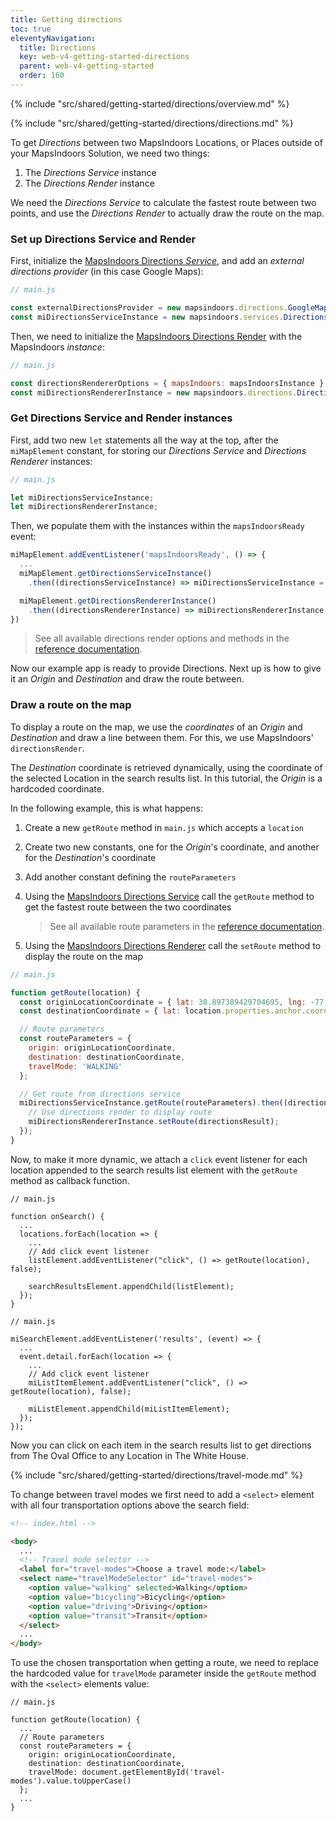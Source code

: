 ```yaml
---
title: Getting directions
toc: true
eleventyNavigation:
  title: Directions
  key: web-v4-getting-started-directions
  parent: web-v4-getting-started
  order: 160
---
```


<!-- Overview -->
{% include "src/shared/getting-started/directions/overview.md" %}

<!-- Directions -->
{% include "src/shared/getting-started/directions/directions.md" %}

To get _Directions_ between two MapsIndoors Locations, or Places outside of your MapsIndoors Solution, we need two things:

1. The _Directions Service_ instance
2. The _Directions Render_ instance

We need the _Directions Service_ to calculate the fastest route between two points, and use the _Directions Render_ to actually draw the route on the map.

<mi-tabs>
<mi-tab label="Manually" tab-for="manually"></mi-tab>
<mi-tab label="MI Components" tab-for="components"></mi-tab>
<mi-tab-panel id="manually">

### Set up Directions Service and Render

First, initialize the [MapsIndoors Directions _Service_](https://app.mapsindoors.com/mapsindoors/js/sdk/latest/docs/mapsindoors.services.DirectionsService.html), and add an _external directions provider_ (in this case Google Maps):

```js
// main.js

const externalDirectionsProvider = new mapsindoors.directions.GoogleMapsProvider();
const miDirectionsServiceInstance = new mapsindoors.services.DirectionsService(externalDirectionsProvider);
```

Then, we need to initialize the [MapsIndoors Directions Render](https://app.mapsindoors.com/mapsindoors/js/sdk/latest/docs/mapsindoors.directions.DirectionsRenderer.html) with the MapsIndoors _instance_:

```js
// main.js

const directionsRendererOptions = { mapsIndoors: mapsIndoorsInstance }
const miDirectionsRendererInstance = new mapsindoors.directions.DirectionsRenderer(directionsRendererOptions);
```

</mi-tab-panel>
<mi-tab-panel id="components">

### Get Directions Service and Render instances

First, add two new `let` statements all the way at the top, after the `miMapElement` constant, for storing our _Directions Service_ and _Directions Renderer_ instances:

```js
// main.js

let miDirectionsServiceInstance;
let miDirectionsRendererInstance;
```

Then, we populate them with the instances within the `mapsIndoorsReady` event:

```js
miMapElement.addEventListener('mapsIndoorsReady', () => {
  ...
  miMapElement.getDirectionsServiceInstance()
    .then((directionsServiceInstance) => miDirectionsServiceInstance = directionsServiceInstance);

  miMapElement.getDirectionsRendererInstance()
    .then((directionsRendererInstance) => miDirectionsRendererInstance = directionsRendererInstance);
})
```

</mi-tab-panel>
</mi-tabs>

> See all available directions render options and methods in the [reference documentation](https://app.mapsindoors.com/mapsindoors/js/sdk/latest/docs/mapsindoors.directions.DirectionsRenderer.html).

Now our example app is ready to provide Directions. Next up is how to give it an _Origin_ and _Destination_ and draw the route between.

### Draw a route on the map

To display a route on the map, we use the _coordinates_ of an _Origin_ and _Destination_ and draw a line between them. For this, we use MapsIndoors' `directionsRender`.

The _Destination_ coordinate is retrieved dynamically, using the coordinate of the selected Location in the search results list. In this tutorial, the _Origin_ is a hardcoded coordinate.

In the following example, this is what happens:

1. Create a new `getRoute` method in `main.js` which accepts a `location`
1. Create two new constants, one for the _Origin_'s coordinate, and another for the _Destination_'s coordinate
1. Add another constant defining the `routeParameters`
1. Using the [MapsIndoors Directions Service](https://app.mapsindoors.com/mapsindoors/js/sdk/latest/docs/mapsindoors.services.DirectionsService.html#getRoute) call the `getRoute` method to get the fastest route between the two coordinates

    > See all available route parameters in the [reference documentation](https://app.mapsindoors.com/mapsindoors/js/sdk/latest/docs/mapsindoors.services.DirectionsService.html#getRoute).

1. Using the [MapsIndoors Directions Renderer](https://app.mapsindoors.com/mapsindoors/js/sdk/latest/docs/mapsindoors.directions.DirectionsRenderer.html#setRoute) call the `setRoute` method to display the route on the map

```js
// main.js

function getRoute(location) {
  const originLocationCoordinate = { lat: 38.897389429704695, lng: -77.03740973527613, floor: 0 }; // Oval Office, The White House (Hardcoded coordinate and floor index)
  const destinationCoordinate = { lat: location.properties.anchor.coordinates[1], lng: location.properties.anchor.coordinates[0], floor: location.properties.floor };

  // Route parameters
  const routeParameters = {
    origin: originLocationCoordinate,
    destination: destinationCoordinate,
    travelMode: 'WALKING'
  };

  // Get route from directions service
  miDirectionsServiceInstance.getRoute(routeParameters).then((directionsResult) => {
    // Use directions render to display route
    miDirectionsRendererInstance.setRoute(directionsResult);
  });
}
```

Now, to make it more dynamic, we attach a `click` event listener for each location appended to the search results list element with the `getRoute` method as callback function.

<mi-tabs>
<mi-tab label="Manually" tab-for="manually"></mi-tab>
<mi-tab label="MI Components" tab-for="components"></mi-tab>
<mi-tab-panel id="manually">

```js/7
// main.js

function onSearch() {
  ...
  locations.forEach(location => {
    ...
    // Add click event listener
    listElement.addEventListener("click", () => getRoute(location), false);

    searchResultsElement.appendChild(listElement);
  });
}
```

</mi-tab-panel>
<mi-tab-panel id="components">

```js/7
// main.js

miSearchElement.addEventListener('results', (event) => {
  ...
  event.detail.forEach(location => {
    ...
    // Add click event listener
    miListItemElement.addEventListener("click", () => getRoute(location), false);

    miListElement.appendChild(miListItemElement);
  });
});
```

</mi-tab-panel>
</mi-tabs>

Now you can click on each item in the search results list to get directions from The Oval Office to any Location in The White House.

<!-- Add screenshot -->

<!-- Travel-mode -->
{% include "src/shared/getting-started/directions/travel-mode.md" %}

To change between travel modes we first need to add a `<select>` element with all four transportation options above the search field:

```html
<!-- index.html -->

<body>
  ...
  <!-- Travel mode selector -->
  <label for="travel-modes">Choose a travel mode:</label>
  <select name="travelModeSelector" id="travel-modes">
    <option value="walking" selected>Walking</option>
    <option value="bicycling">Bicycling</option>
    <option value="driving">Driving</option>
    <option value="transit">Transit</option>
  </select>
  ...
</body>
```

To use the chosen transportation when getting a route, we need to replace the hardcoded value for `travelMode` parameter inside the `getRoute` method with the `<select>` elements value:

```js/8
// main.js

function getRoute(location) {
  ...
  // Route parameters
  const routeParameters = {
    origin: originLocationCoordinate,
    destination: destinationCoordinate,
    travelMode: document.getElementById('travel-modes').value.toUpperCase()
  };
  ...
}
```
